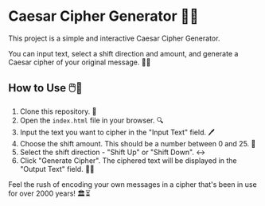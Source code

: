 # Caesar Cipher Generator 🔐🔀

This project is a simple and interactive Caesar Cipher Generator. 

You can input text, select a shift direction and amount, 
and generate a Caesar cipher of your original message. 📜💬

## How to Use 🖱️🚀

1. Clone this repository. 📁
2. Open the `index.html` file in your browser. 🔍
3. Input the text you want to cipher in the "Input Text" field. 🖊️
4. Choose the shift amount. This should be a number between 0 and 25. 🔢
5. Select the shift direction - "Shift Up" or "Shift Down". ↔️
6. Click "Generate Cipher". The ciphered text will be displayed in the "Output Text" field. 🔐💬

Feel the rush of encoding your own messages in a cipher that's been in use for over 2000 years! 🏛️⏳
